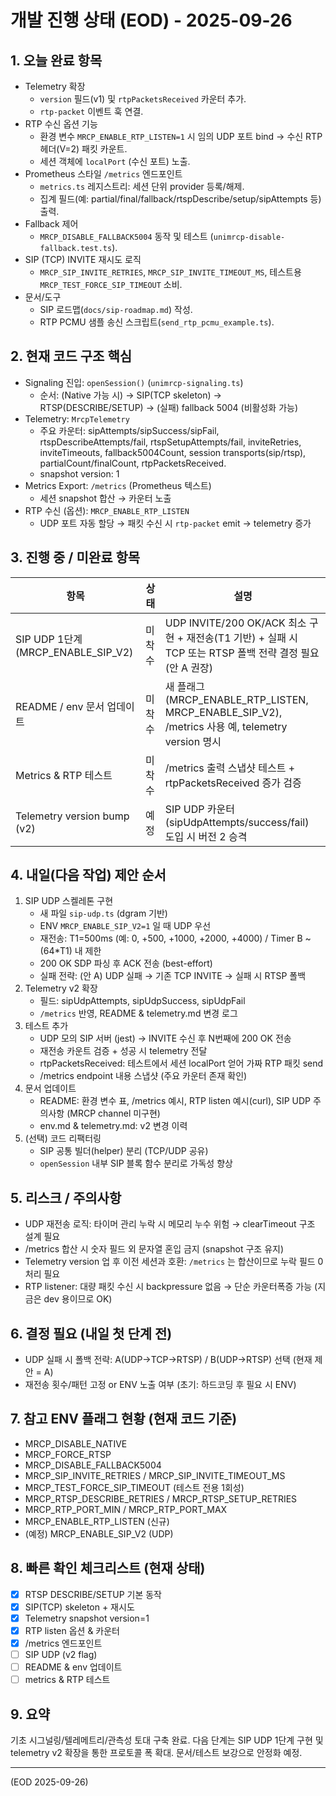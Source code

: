 # 개발 진행 상태 (EOD) - 2025-09-26

## 1. 오늘 완료 항목
- Telemetry 확장
  - `version` 필드(v1) 및 `rtpPacketsReceived` 카운터 추가.
  - `rtp-packet` 이벤트 훅 연결.
- RTP 수신 옵션 기능
  - 환경 변수 `MRCP_ENABLE_RTP_LISTEN=1` 시 임의 UDP 포트 bind → 수신 RTP 헤더(V=2) 패킷 카운트.
  - 세션 객체에 `localPort` (수신 포트) 노출.
- Prometheus 스타일 `/metrics` 엔드포인트
  - `metrics.ts` 레지스트리: 세션 단위 provider 등록/해제.
  - 집계 필드(예: partial/final/fallback/rtspDescribe/setup/sipAttempts 등) 출력.
- Fallback 제어
  - `MRCP_DISABLE_FALLBACK5004` 동작 및 테스트 (`unimrcp-disable-fallback.test.ts`).
- SIP (TCP) INVITE 재시도 로직
  - `MRCP_SIP_INVITE_RETRIES`, `MRCP_SIP_INVITE_TIMEOUT_MS`, 테스트용 `MRCP_TEST_FORCE_SIP_TIMEOUT` 소비.
- 문서/도구
  - SIP 로드맵(`docs/sip-roadmap.md`) 작성.
  - RTP PCMU 샘플 송신 스크립트(`send_rtp_pcmu_example.ts`).

## 2. 현재 코드 구조 핵심
- Signaling 진입: `openSession()` (`unimrcp-signaling.ts`)
  - 순서: (Native 가능 시) → SIP(TCP skeleton) → RTSP(DESCRIBE/SETUP) → (실패) fallback 5004 (비활성화 가능)
- Telemetry: `MrcpTelemetry`
  - 주요 카운터: sipAttempts/sipSuccess/sipFail, rtspDescribeAttempts/fail, rtspSetupAttempts/fail, inviteRetries, inviteTimeouts, fallback5004Count, session transports(sip/rtsp), partialCount/finalCount, rtpPacketsReceived.
  - snapshot version: 1
- Metrics Export: `/metrics` (Prometheus 텍스트)
  - 세션 snapshot 합산 → 카운터 노출
- RTP 수신 (옵션): `MRCP_ENABLE_RTP_LISTEN`
  - UDP 포트 자동 할당 → 패킷 수신 시 `rtp-packet` emit → telemetry 증가

## 3. 진행 중 / 미완료 항목
| 항목 | 상태 | 설명 |
|------|------|------|
| SIP UDP 1단계 (MRCP_ENABLE_SIP_V2) | 미착수 | UDP INVITE/200 OK/ACK 최소 구현 + 재전송(T1 기반) + 실패 시 TCP 또는 RTSP 폴백 전략 결정 필요 (안 A 권장) |
| README / env 문서 업데이트 | 미착수 | 새 플래그(MRCP_ENABLE_RTP_LISTEN, MRCP_ENABLE_SIP_V2), /metrics 사용 예, telemetry version 명시 |
| Metrics & RTP 테스트 | 미착수 | /metrics 출력 스냅샷 테스트 + rtpPacketsReceived 증가 검증 |
| Telemetry version bump (v2) | 예정 | SIP UDP 카운터(sipUdpAttempts/success/fail) 도입 시 버전 2 승격 |

## 4. 내일(다음 작업) 제안 순서
1. SIP UDP 스켈레톤 구현
   - 새 파일 `sip-udp.ts` (dgram 기반)
   - ENV `MRCP_ENABLE_SIP_V2=1` 일 때 UDP 우선
   - 재전송: T1=500ms (예: 0, +500, +1000, +2000, +4000) / Timer B ~ (64*T1) 내 제한
   - 200 OK SDP 파싱 후 ACK 전송 (best-effort)
   - 실패 전략: (안 A) UDP 실패 → 기존 TCP INVITE → 실패 시 RTSP 폴백
2. Telemetry v2 확장
   - 필드: sipUdpAttempts, sipUdpSuccess, sipUdpFail
   - `/metrics` 반영, README & telemetry.md 변경 로그
3. 테스트 추가
   - UDP 모의 SIP 서버 (jest) → INVITE 수신 후 N번째에 200 OK 전송
   - 재전송 카운트 검증 + 성공 시 telemetry 전달
   - rtpPacketsReceived: 테스트에서 세션 localPort 얻어 가짜 RTP 패킷 send
   - /metrics endpoint 내용 스냅샷 (주요 카운터 존재 확인)
4. 문서 업데이트
   - README: 환경 변수 표, /metrics 예시, RTP listen 예시(curl), SIP UDP 주의사항 (MRCP channel 미구현)
   - env.md & telemetry.md: v2 변경 이력
5. (선택) 코드 리팩터링
   - SIP 공통 빌더(helper) 분리 (TCP/UDP 공유)
   - `openSession` 내부 SIP 블록 함수 분리로 가독성 향상

## 5. 리스크 / 주의사항
- UDP 재전송 로직: 타이머 관리 누락 시 메모리 누수 위험 → clearTimeout 구조 설계 필요
- /metrics 합산 시 숫자 필드 외 문자열 혼입 금지 (snapshot 구조 유지)
- Telemetry version 업 후 이전 세션과 호환: `/metrics` 는 합산이므로 누락 필드 0 처리 필요
- RTP listener: 대량 패킷 수신 시 backpressure 없음 → 단순 카운터폭증 가능 (지금은 dev 용이므로 OK)

## 6. 결정 필요 (내일 첫 단계 전)
- UDP 실패 시 폴백 전략: A(UDP→TCP→RTSP) / B(UDP→RTSP) 선택 (현재 제안 = A)
- 재전송 횟수/패턴 고정 or ENV 노출 여부 (초기: 하드코딩 후 필요 시 ENV)

## 7. 참고 ENV 플래그 현황 (현재 코드 기준)
- MRCP_DISABLE_NATIVE
- MRCP_FORCE_RTSP
- MRCP_DISABLE_FALLBACK5004
- MRCP_SIP_INVITE_RETRIES / MRCP_SIP_INVITE_TIMEOUT_MS
- MRCP_TEST_FORCE_SIP_TIMEOUT (테스트 전용 1회성)
- MRCP_RTSP_DESCRIBE_RETRIES / MRCP_RTSP_SETUP_RETRIES
- MRCP_RTP_PORT_MIN / MRCP_RTP_PORT_MAX
- MRCP_ENABLE_RTP_LISTEN (신규)
- (예정) MRCP_ENABLE_SIP_V2 (UDP)

## 8. 빠른 확인 체크리스트 (현재 상태)
- [x] RTSP DESCRIBE/SETUP 기본 동작
- [x] SIP(TCP) skeleton + 재시도
- [x] Telemetry snapshot version=1
- [x] RTP listen 옵션 & 카운터
- [x] /metrics 엔드포인트
- [ ] SIP UDP (v2 flag)
- [ ] README & env 업데이트
- [ ] metrics & RTP 테스트

## 9. 요약
기초 시그널링/텔레메트리/관측성 토대 구축 완료. 다음 단계는 SIP UDP 1단계 구현 및 telemetry v2 확장을 통한 프로토콜 폭 확대. 문서/테스트 보강으로 안정화 예정.

---
(EOD 2025-09-26)
